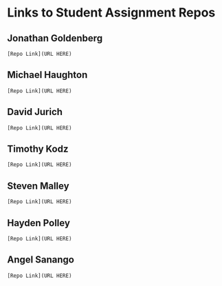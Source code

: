 # Links to Student Assignment Repos

## Jonathan Goldenberg
`[Repo Link](URL HERE)`

## Michael Haughton
`[Repo Link](URL HERE)`

## David Jurich
`[Repo Link](URL HERE)`

## Timothy Kodz
`[Repo Link](URL HERE)`

## Steven Malley
`[Repo Link](URL HERE)`

## Hayden Polley
`[Repo Link](URL HERE)`

## Angel Sanango
`[Repo Link](URL HERE)`
